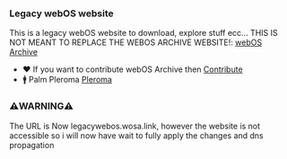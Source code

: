 ### Legacy webOS website

This is a legacy webOS website to download, explore stuff ecc... THIS IS NOT MEANT TO REPLACE THE WEBOS ARCHIVE WEBSITE!: [webOS Archive](https://www.webosarchive.org)

- ❤️ If you want to contribute webOS Archive then [Contribute](https://www.webosarchive.org/support/)
- 🚹 Palm Pleroma [Pleroma](https://palm.weboslives.eu/main/public)

### ⚠️WARNING⚠️
The URL is Now legacywebos.wosa.link, however the website is not accessible so i will now have wait to fully apply the changes and dns propagation
